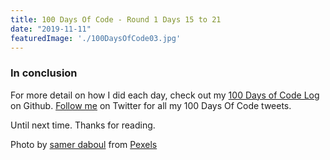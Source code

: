 ```yaml
---
title: 100 Days Of Code - Round 1 Days 15 to 21
date: "2019-11-11"
featuredImage: './100DaysOfCode03.jpg'
---
```


<!-- end -->

### In conclusion

For more detail on how I did each day, check out my [100 Days of Code Log](https://github.com/Lakendary/100-days-of-code/blob/master/log.md) on Github. [Follow me](https://twitter.com/lkn_ant) on Twitter for all my 100 Days Of Code tweets.

Until next time. Thanks for reading.

Photo by [samer daboul](https://www.pexels.com/@samerdaboul?utm_content=attributionCopyText&utm_medium=referral&utm_source=pexels) from [Pexels](https://www.pexels.com/photo/person-holding-laptop-computer-1240532/?utm_content=attributionCopyText&utm_medium=referral&utm_source=pexels)

